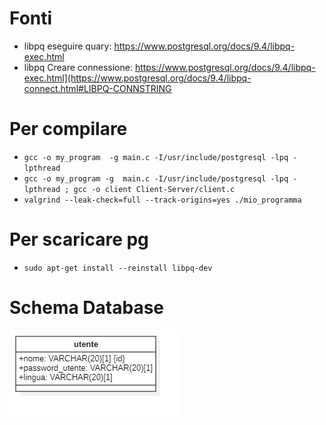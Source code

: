 # Fonti
- libpq eseguire quary: https://www.postgresql.org/docs/9.4/libpq-exec.html
- libpq Creare connessione: https://www.postgresql.org/docs/9.4/libpq-exec.html](https://www.postgresql.org/docs/9.4/libpq-connect.html#LIBPQ-CONNSTRING


# Per compilare

- `gcc -o my_program  -g main.c -I/usr/include/postgresql -lpq -lpthread`
- `gcc -o my_program -g  main.c -I/usr/include/postgresql -lpq -lpthread ; gcc -o client Client-Server/client.c`
- `valgrind --leak-check=full --track-origins=yes ./mio_programma`

# Per scaricare pg
- `sudo apt-get install --reinstall libpq-dev`

# Schema Database
![Chema Concettuale Database](https://github.com/FlorindoDev/TelefonoSenzaFili/blob/master/Database%20LSO.jpg)



